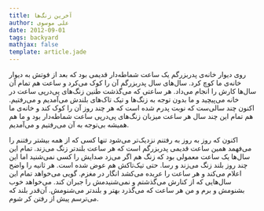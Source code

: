 ```yaml
---
title: آخرین زنگ‌ها
author: علی موسوی
date: 2012-09-01
tags: backyard
mathjax: false
template: article.jade
---
```


روی دیوار خانه‌ی پدربزرگم یک ساعت شماطه‌دار قدیمی بود که بعد از فوتش به دیوار خانه‌ی ما کوچ کرد. سال‌های سال پدربزرگم آن را کوک می‌کرد و ساعت هم تمام آن سال‌ها کارش را انجام می‌داد. هر ساعتی که می‌گذشت طنین زنگ‌های پی‌درپی ساعت در خانه می‌پیچید و ما بدون توجه به زنگ‌ها و تیک تاک‌های بلندش می‌آمدیم و می‌رفتیم. اکنون چند سالی‌ست که نوبت پدرم شده است که هر چند روز آن را کوک کند و خانه‌ی ما هم تمام این چند سال هر ساعت میزبان زنگ‌های پی‌در‌پی ساعت شماطه‌دار بود و ما هم همیشه بی‌توجه به آن می‌رفتیم و می‌آمدیم.

اکنون که روز به روز به رفتنم نزدیک‌تر می‌شود تنها کسی که از همه بیشتر رفتنم را می‌فهمد همین ساعت قدیمی پدربزرگم است که هر ساعت بلندتر زنگ می‌زند. تمام این سال‌ها یک ساعت معمولی بود که زنگ هم اگر می‌زد صدایش را کسی نمی‌شنید اما این چند روز بلند زنگ می‌زند و رسا. حتی تیک‌تاکش هم عوض شده است. هر ثانیه را واضح اعلام می‌کند و هر ساعت را عربده می‌کشد انگار در مغزم. گویی می‌خواهد تمام این سال‌هایی که از کنارش می‌گذشتم و نمی‌شنیدمش را جبران کند. می‌خواهد خوب بشنومش و برم و من هر ساعت که می‌گذرد بهتر و بلندتر می‌شنومش. آن‌قدر بلند که می‌ترسم پیش از رفتن کر شوم.

